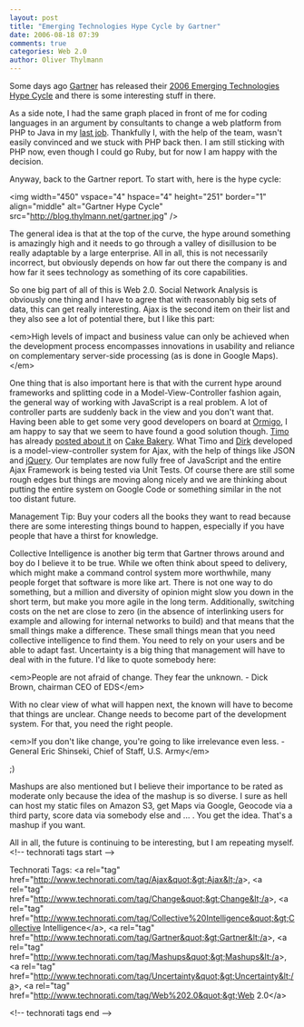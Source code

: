 ```yaml
---
layout: post
title: "Emerging Technologies Hype Cycle by Gartner"
date: 2006-08-18 07:39
comments: true
categories: Web 2.0
author: Oliver Thylmann
---
```










Some days ago [Gartner](http://gartner.com/) has released their [2006 Emerging Technologies Hype Cycle](http://www.gartner.com/it/page.jsp?id=495475) and there is some interesting stuff in there.

As a side note, I had the same graph placed in front of me for coding languages in an argument by consultants to change a web platform from PHP to Java in my [last job](http://ligatus.de/). Thankfully I, with the help of the team, wasn't easily convinced and we stuck with PHP back then. I am still sticking with PHP now, even though I could go Ruby, but for now I am happy with the decision.

Anyway, back to the Gartner report. To start with, here is the hype cycle:

&lt;img width=&quot;450&quot; vspace=&quot;4&quot; hspace=&quot;4&quot; height=&quot;251&quot; border=&quot;1&quot; align=&quot;middle&quot; alt=&quot;Gartner Hype Cycle&quot; src=&quot;http://blog.thylmann.net/gartner.jpg&quot; /&gt;

The general idea is that at the top of the curve, the hype around something is amazingly high and it needs to go through a valley of disillusion to be really adaptable by a large enterprise. All in all, this is not necessarily incorrect, but obviously depends on how far out there the company is and how far it sees technology as something of its core capabilities.

So one big part of all of this is Web 2.0. Social Network Analysis is obviously one thing and I have to agree that with reasonably big sets of data, this can get really interesting. Ajax is the second item on their list and they also see a lot of potential there, but I like this part:

&lt;em&gt;High levels of impact and business value can only be achieved when the development process encompasses innovations in usability and reliance on complementary server-side processing (as is done in Google Maps).&lt;/em&gt;

One thing that is also important here is that with the current hype around frameworks and splitting code in a Model-View-Controller fashion again, the general way of working with JavaScript is a real problem. A lot of controller parts are suddenly back in the view and you don't want that. Having been able to get some very good developers on board at [Ormigo](http://ormigo.com/), I am happy to say that we seem to have found a good solution though. [Timo](http://teemow.com/) has already [posted about it](http://cakebakery.de/2006/08/17/waschmittel-in-der-kuche/) on [Cake Bakery](http://cakebakery.de). What Timo and [Dirk](http://olbertz.de/) developed is a model-view-controller system for Ajax, with the help of things like JSON and [jQuery](http://jquery.com/). Our templates are now fully free of JavaScript and the entire Ajax Framework is being tested via Unit Tests. Of course there are still some rough edges but things are moving along nicely and we are thinking about putting the entire system on Google Code or something similar in the not too distant future.

Management Tip: Buy your coders all the books they want to read because there are some interesting things bound to happen, especially if you have people that have a thirst for knowledge.

Collective Intelligence is another big term that Gartner throws around and boy do I believe it to be true. While we often think about speed to delivery, which might make a command control system more worthwhile, many people forget that software is more like art. There is not one way to do something, but a million and diversity of opinion might slow you down in the short term, but make you more agile in the long term. Additionally, switching costs on the net are close to zero (in the absence of interlinking users for example and allowing for internal networks to build) and that means that the small things make a difference. These small things mean that you need collective intelligence to find them. You need to rely on your users and be able to adapt fast. Uncertainty is a big thing that management will have to deal with in the future. I'd like to quote somebody here:

&lt;em&gt;People are not afraid of change. They fear the unknown. - Dick Brown, chairman CEO of EDS&lt;/em&gt;

With no clear view of what will happen next, the known will have to become that things are unclear. Change needs to become part of the development system. For that, you need the right people.

&lt;em&gt;If you don't like change, you're going to like irrelevance even less. - General Eric Shinseki, Chief of Staff, U.S. Army&lt;/em&gt;

;)

Mashups are also mentioned but I believe their importance to be rated as moderate only because the idea of the mashup is so diverse. I sure as hell can host my static files on Amazon S3, get Maps via Google, Geocode via a third party, score data via somebody else and ... . You get the idea. That's a mashup if you want.

All in all, the future is continuing to be interesting, but I am repeating myself.
&lt;!-- technorati tags start --&gt;

Technorati Tags: &lt;a rel=&quot;tag&quot; href=&quot;http://www.technorati.com/tag/Ajax&quot;&gt;Ajax&lt;/a&gt;, &lt;a rel=&quot;tag&quot; href=&quot;http://www.technorati.com/tag/Change&quot;&gt;Change&lt;/a&gt;, &lt;a rel=&quot;tag&quot; href=&quot;http://www.technorati.com/tag/Collective%20Intelligence&quot;&gt;Collective Intelligence&lt;/a&gt;, &lt;a rel=&quot;tag&quot; href=&quot;http://www.technorati.com/tag/Gartner&quot;&gt;Gartner&lt;/a&gt;, &lt;a rel=&quot;tag&quot; href=&quot;http://www.technorati.com/tag/Mashups&quot;&gt;Mashups&lt;/a&gt;, &lt;a rel=&quot;tag&quot; href=&quot;http://www.technorati.com/tag/Uncertainty&quot;&gt;Uncertainty&lt;/a&gt;, &lt;a rel=&quot;tag&quot; href=&quot;http://www.technorati.com/tag/Web%202.0&quot;&gt;Web 2.0&lt;/a&gt;

&lt;!-- technorati tags end --&gt;


